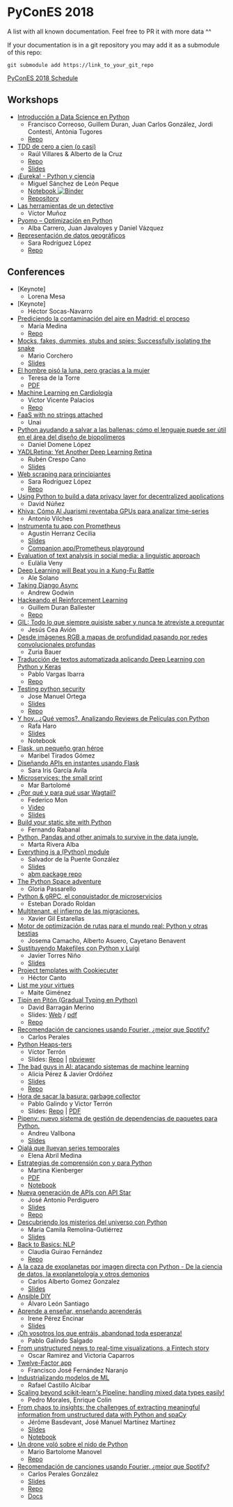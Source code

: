 # PyConES 2018

A list with all known documentation. Feel free to PR it with more data ^^

If your documentation is in a git repository you may add it as a submodule of this repo:
```
git submodule add https://link_to_your_git_repo
```

[PyConES 2018 Schedule](https://2018.es.pycon.org/#schedule)

## Workshops

* [Introducción a Data Science en Python](https://2018.es.pycon.org/talk/introduccion-a-data-science-en-python)
  * Francisco Correoso, Guillem Duran, Juan Carlos González, Jordi Contestí, Antònia Tugores
  * [Repo](https://github.com/PyDataMallorca/PyConES2018_Introduccion_a_data_science_en_Python)
* [TDD de cero a cien (o casi)](https://2018.es.pycon.org/talk/tdd-de-cero-a-cien-o-casi/)
  * Raúl Villares & Alberto de la Cruz
  * [Repo](https://github.com/aleasoluciones/pycones2018)
  * [Slides](https://github.com/aleasoluciones/pycones2018/blob/master/doc/PyConES_2018.pdf)
* [¡Eureka! - Python y ciencia](https://2018.es.pycon.org/talk/eureka-python-y-ciencia/)
  * Miguel Sánchez de León Peque
  * [Notebook ![Binder](https://mybinder.org/badge.svg)](https://mybinder.org/v2/gh/Peque/PyConES-Spain-2018-eureka/binder?filepath=Eureka.ipynb)
  * [Repository](https://github.com/Peque/PyConES-Spain-2018-eureka)
* [Las herramientas de un detective](https://2018.es.pycon.org/talk/las-herramientas-de-un-detective/)
  * Víctor Muñoz
* [Pyomo – Optimización en Python](https://2018.es.pycon.org/talk/pyomo-optimizacion-en-python/)
  * Alba Carrero, Juan Javaloyes y Daniel Vázquez
* [Representación de datos geográficos](https://2018.es.pycon.org/talk/representacion-de-datos-geograficos/)
  * Sara Rodríguez López
  * [Repo](https://github.com/sararl/pycones2018/tree/master/tallerDatosGeo_05_10_18)

## Conferences

* [Keynote]
  * Lorena Mesa
* [Keynote]
  * Héctor Socas-Navarro
* [Prediciendo la contaminación del aire en Madrid: el proceso](https://2018.es.pycon.org/talk/prediciendo-la-contaminacion-del-aire-en-madrid-el-proceso/)
  * María Medina
  * [Repo](https://github.com/mariamedp/contaminacion-madrid)
* [Mocks, fakes, dummies, stubs and spies: Successfully isolating the snake](https://2018.es.pycon.org/talk/mocks-fakes-dummies-stubs-and-spies-successfully-isolating-the-snake/)
   * Mario Corchero
   * [Slides](https://speakerdeck.com/mariocj89/unittest-dot-mock-in-detail)
* [El hombre pisó la luna, pero gracias a la mujer](https://2018.es.pycon.org/talk/el-hombre-piso-la-luna-pero-gracias-a-la-mujer/)
  * Teresa de la Torre
  * [PDF](https://drive.google.com/file/d/0BzNh_KS-0Z_qV0tNV1BUeFpkdHdyTUhWdk00UFZqZ1Q2eWdn/view)
* [Machine Learning en Cardiología](https://2018.es.pycon.org/talk/machine-learning-en-cardiologia/)
  * Victor Vicente Palacios
  * [Repo](https://github.com/victorvicpal/ML_CARDIOLOGIA_PyConES18)
* [FaaS with no strings attached](https://2018.es.pycon.org/talk/faas-with-no-strings-attached/)
  * Unai
* [Python ayudando a salvar a las ballenas: cómo el lenguaje puede ser útil en el área del diseño de biopolímeros](https://2018.es.pycon.org/talk/python-ayudando-a-salvar-a-las-ballenas-como-el-lenguaje-puede-ser-util-en-el-area-del-diseno-de-biopolimeros/)
  * Daniel Domene López
* [YADLRetina: Yet Another Deep Learning Retina](https://2018.es.pycon.org/talk/yadlretina-yet-another-deep-learning-retina/)
  * Rubén Crespo Cano
  * [Slides](https://github.com/rcrespocano/PyConES-2018)
* [Web scraping para principiantes](https://2018.es.pycon.org/talk/web-scraping-para-principiantes/)
  * Sara Rodríguez López
  * [Repo](https://github.com/sararl/pycones2018/tree/master/webScrapingCrawling_06_10_18)
* [Using Python to build a data privacy layer for decentralized applications](https://2018.es.pycon.org/talk/using-python-to-build-a-data-privacy-layer-for-decentralized-applications/)
  * David Núñez
* [Khiva: Cómo Al Juarismi reventaba GPUs para analizar time-series](https://2018.es.pycon.org/talk/khiva-como-al-juarismi-reventaba-gpus-para-analizar-time-series/)
  * Antonio Vilches
* [Instrumenta tu app con Prometheus](https://2018.es.pycon.org/talk/instrumenta-tu-app-con-prometheus/)
  * Agustín Herranz Cecilia
  * [Slides](https://speakerdeck.com/tinproject/instrumenta-tu-app-con-prometheus-pycones-2018)
  * [Companion app/Prometheus playground](https://github.com/tinproject/emojivending)
* [Evaluation of text analysis in social media: a linguistic approach](https://2018.es.pycon.org/talk/evaluation-of-text-analysis-in-social-media-a-linguistic-approach/)
  * Eulàlia Veny
* [Deep Learning will Beat you in a Kung-Fu Battle](https://2018.es.pycon.org/talk/deep-learning-will-beat-you-in-a-kung-fu-battle/)
  * Ale Solano
* [Taking Django Async](https://2018.es.pycon.org/talk/taking-django-async/)
  * Andrew Godwin
* [Hackeando el Reinforcement Learning](https://2018.es.pycon.org/talk/hackeando-el-reinforcement-learning/)
  * Guillem Duran Ballester
  * [Repo](https://github.com/Guillemdb/hacking-rl)
* [GIL: Todo lo que siempre quisiste saber y nunca te atreviste a preguntar](https://2018.es.pycon.org/talk/gil-todo-lo-que-siempre-quisiste-saber-y-nunca-te-atreviste-a-preguntar/)
  * Jesús Cea Avión
* [Desde imágenes RGB a mapas de profundidad pasando por redes convolucionales profundas](https://2018.es.pycon.org/talk/desde-imagenes-rgb-a-mapas-de-profundidad-pasando-por-redes-convolucionales-profundas/)
  * Zuria Bauer
* [Traducción de textos automatizada aplicando Deep Learning con Python y Keras](https://2018.es.pycon.org/talk/traduccion-de-textos-automatizada-aplicando-deep-learning-con-python-y-keras/)
  * Pablo Vargas Ibarra
  * [Repo](https://github.com/PabloVargasIbarra/nmt-pycones2018)
* [Testing python security](https://2018.es.pycon.org/talk/testing-python-security/)
  * Jose Manuel Ortega
   * [Slides](https://speakerdeck.com/jmortega/testing-python-security)
   * [Repo](https://github.com/jmortega/testing_python_security)
* [Y hoy...¿Qué vemos?. Analizando Reviews de Películas con Python](https://2018.es.pycon.org/talk/y-hoy-que-vemos-analizando-reviews-de-peliculas-con-python/)
  * Rafa Haro
   * [Slides](https://docs.google.com/presentation/d/1Pg752mKVwU6bz_Imz9ojptScsKxzQgrae_yH-DX5b-Q/edit?usp=sharing)
   * Notebook
* [Flask, un pequeño gran héroe](https://2018.es.pycon.org/talk/flask-un-pequeno-gran-heroe/)
  * Maribel Tirados Gómez
* [Diseñando APIs en instantes usando Flask](https://2018.es.pycon.org/talk/disenando-apis-en-instantes-usando-flask/)
  * Sara Iris García Avila
* [Microservices: the small print](https://2018.es.pycon.org/talk/microservices-the-small-print/)
  * Mar Bartolomé
* [¿Por qué y para qué usar Wagtail?](https://2018.es.pycon.org/talk/por-que-y-para-que-usar-wagtail/)
  * Federico Mon
  * [Video](https://www.youtube.com/watch?v=d7PfyUoZ2j4)
  * [Slides](https://gnufede.gitlab.io/wagtail-talk)
* [Build your static site with Python](https://2018.es.pycon.org/talk/build-your-static-site-with-python/)
  * Fernando Rabanal
* [Python, Pandas and other animals to survive in the data jungle.](https://2018.es.pycon.org/talk/python-pandas-and-other-animals-to-survive-in-the-data-jungle/)
  * Marta Rivera Alba
* [Everything is a (Python) module](https://2018.es.pycon.org/talk/everything-is-a-python-module/)
  * Salvador de la Puente González
  * [Slides](http://delapuente.github.io/presentations/everything-is-a-python-import/#/)
  * [abm package repo](https://github.com/delapuente/abm)
* [The Python Space adventure](https://2018.es.pycon.org/talk/the-python-space-adventure/)
  * Gloria Passarello
* [Python & gRPC, el conquistador de microservicios](https://2018.es.pycon.org/talk/python-grpc-el-conquistador-de-microservicios/)
  * Esteban Dorado Roldan
* [Multitenant, el infierno de las migraciones.](https://2018.es.pycon.org/talk/multitenant-el-infierno-de-las-migraciones/)
  * Xavier Gil Estarellas
* [Motor de optimización de rutas para el mundo real: Python y otras bestias](https://2018.es.pycon.org/talk/motor-de-optimizacion-de-rutas-para-el-mundo-real-python-y-otras-bestias/)
  * Josema Camacho, Alberto Asuero, Cayetano Benavent
* [Sustituyendo Makefiles con Python y Luigi](https://2018.es.pycon.org/talk/sustituyendo-makefiles-con-python-y-luigi/)
  * Javier Torres Niño
  * [Slides](https://docs.google.com/presentation/d/1ztAi9jQZKargpNCU0ucB0MFQzDGdzC09KzRGp5E8QC4/edit?usp=sharing)
* [Project templates with Cookiecuter](https://2018.es.pycon.org/talk/project-templates-with-cookiecuter/)
  * Héctor Canto
* [List me your virtues](https://2018.es.pycon.org/talk/list-me-your-virtues/)
  * Maite Giménez
* [Tipín en Pitón (Gradual Typing en Python)](https://2018.es.pycon.org/talk/gradual-typing-en-python/)
  * David Barragán Merino
  * Slides: [Web](https://bameda.github.io/pycones2018-gradual-typing-python/) / [pdf](https://github.com/bameda/pycones2018-gradual-typing-python/blob/master/davidbarraganmerino-pycones2018-tipinenpiton.pdf)
  * [Repo](https://github.com/bameda/pycones2018-gradual-typing-python)
* [Recomendación de canciones usando Fourier, ¿mejor que Spotify?](https://2018.es.pycon.org/talk/recomendacion-de-canciones-usando-fourier-mejor-que-spotify/)
  * Carlos Perales
* [Python Heaps-ters](https://2018.es.pycon.org/talk/python-heaps-ters/)
  * Víctor Terrón
  * Slides: [Repo](https://vterron.xyz/heaps) | [nbviewer](http://nbviewer.jupyter.org/github/vterron/python-talks/blob/master/%5B2018%5D%20Python%20Heaps-ters/python-heaps-ters.ipynb)
* [The bad guys in AI: atacando sistemas de machine learning](https://2018.es.pycon.org/talk/the-bad-guys-in-ai-atacando-sistemas-de-machine-learning/)
  * Alicia Pérez & Javier Ordóñez
  * [Slides](https://github.com/aliciapj/pycon18-attack/blob/master/slides/PyCon2018_The_bad_guys_in_AI.pdf)
  * [Repo](https://github.com/aliciapj/pycon18-attack)
* [Hora de sacar la basura: garbage collector](https://2018.es.pycon.org/talk/hora-de-sacar-la-basura-garbage-collector/)
  * Pablo Galindo y Victor Terrón
  * Slides: [Repo](https://vterron.xyz/gc) | [PDF](https://github.com/vterron/python-talks/blob/master/%5B2018%5D%20Taking%20the%20Garbage%20Out/python-garbage-collection.pdf)
* [Pipenv: nuevo sistema de gestión de dependencias de paquetes para Python.](https://2018.es.pycon.org/talk/pipenv-nuevo-sistema-de-gestion-de-dependencias-de-paquetes-para-python/)
  * Andreu Vallbona
  * [Slides](https://www.slideshare.net/AndreuVallbonaPlazas/pipenv-python-dev-workflow-for-humans-118422815)
* [Ojalá que lluevan series temporales](https://2018.es.pycon.org/talk/ojala-que-lluevan-series-temporales/)
  * Elena Abril Medina
* [Estrategias de comprensión con y para Python](https://2018.es.pycon.org/talk/estrategias-de-comprension-con-y-para-python/)
  * Martina Kienberger
  * [PDF](https://github.com/martinakienberger/Charla_PyConES2018/blob/master/Estrategias_de_comprensi%C3%B3n_Python_PyConEs2018.pdf)
  * [Notebook](https://github.com/martinakienberger/Strategienanalyse_Voc/blob/master/Datenanalyse_Voc_Valencia%20(english).ipynb)
* [Nueva generación de APIs con API Star](https://2018.es.pycon.org/talk/nueva-generacion-de-apis-con-api-star/)
  * José Antonio Perdiguero
  * [Slides](https://github.com/PeRDy/speech/blob/master/new_generation_api_18-10/slides/Slides.pdf)
  * [Repo](https://github.com/perdy/speech)
* [Descubriendo los misterios del universo con Python](https://2018.es.pycon.org/talk/descubriendo-los-misterios-del-universo-con-python/)
  * Maria Camila Remolina-Gutiérrez
  * [Slides](https://docs.google.com/presentation/d/1yB-CvKNvg13xyCHrqBTDOVBC-elTc10xy2vBVm53wZg/edit?usp=sharing)
* [Back to Basics: NLP](https://2018.es.pycon.org/talk/back-to-basics-nlp/)
  * Claudia Guirao Fernández
  * [Repo](https://github.com/intiveda/back2basicsNLP)
* [A la caza de exoplanetas por imagen directa con Python - De la ciencia de datos, la exoplanetología y otros demonios](https://2018.es.pycon.org/talk/a-la-caza-de-exoplanetas-por-imagen-directa-con-python-de-la-ciencia-de-datos-la-exoplanetologia-y-otros-demonios/)
  * Carlos Alberto Gomez Gonzalez
  * [Slides](https://speakerdeck.com/carlgogo/a-la-caza-de-exoplanetas-por-imagen-directa-con-python-de-la-ciencia-de-datos-la-exoplanetologia-y-otros-demonios)
* [Ansible DIY](https://2018.es.pycon.org/talk/ansible-diy/)
  * Álvaro León Santiago
* [Aprende a enseñar, enseñando aprenderás](https://2018.es.pycon.org/talk/aprende-a-ensenar-ensenando-aprenderas/)
  * Irene Pérez Encinar
  * [Slides](https://docs.google.com/presentation/d/1fT6hZnhzRZnRi_Yto77hT2IdeluhJS9_50jpvTbriww/edit?usp=sharing)
* [¡Oh vosotros los que entráis, abandonad toda esperanza! ](https://2018.es.pycon.org/talk/oh-vosotros-los-que-entrais-abandonad-toda-esperanza/)
  * Pablo Galindo Salgado
* [From unstructured news to real-time visualizations, a Fintech story](https://2018.es.pycon.org/talk/from-unstructured-news-to-real-time-visualizations-a-fintech-story/)
  * Oscar Ramirez and Victoria Caparros
* [Twelve-Factor app](https://2018.es.pycon.org/talk/twelve-factor-app/)
  * Francisco José Fernández Naranjo
* [Industrializando modelos de ML](https://2018.es.pycon.org/talk/industrializando-modelos-de-ml/)
  * Rafael Castillo Alcibar
* [Scaling beyond scikit-learn's Pipeline: handling mixed data types easily!](https://2018.es.pycon.org/talk/scaling-beyond-scikit-learn-s-pipeline-handling-mixed-data-types-easily/)
  * Pedro Morales, Enrique Colin
* [From chaos to insights: the challenges of extracting meaningful information from unstructured data with Python and spaCy](https://2018.es.pycon.org/talk/from-chaos-to-insights-the-challenges-of-extracting-meaningful-information-from-unstructured-data-with-python-and-spacy/)
  * Jérôme Basdevant, José Manuel Martínez Martínez
  * [Slides](https://drive.google.com/open?id=1FEPFyWoU9I0i0I9SBuHN8GCQkrnNde-o)
  * [Notebook](https://drive.google.com/a/erevalue.com/file/d/1Gzj4dTknO1oLsagW41239CQ15wS_Nzl0/view?usp=sharing)
* [Un drone voló sobre el nido de Python](https://2018.es.pycon.org/talk/un-drone-volo-sobre-el-nido-de-python/)
  * Mario Bartolome Manovel
  * [Repo](https://github.com/MarioBartolome/GII_0_17.02_SNSI)
* [Recomendación de canciones usando Fourier, ¿mejor que Spotify?](https://2018.es.pycon.org/talk/recomendacion-de-canciones-usando-fourier-mejor-que-spotify)
  * Carlos Perales González
  * [Slides](https://es.slideshare.net/CarlosPerales/clustering-de-canciones-usando-fourier)
  * [Repo](https://github.com/cperales/foucluster)
  * [Docs](https://cperales.github.io/foucluster/)
